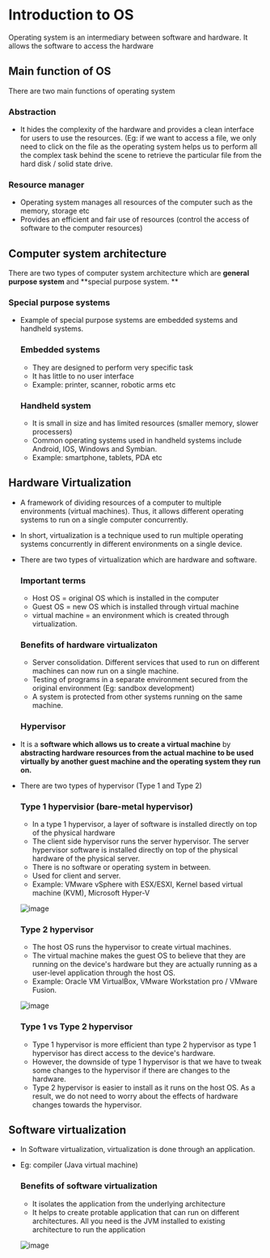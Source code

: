 # Introduction to OS
Operating system is an intermediary between software and hardware. It allows the software to access the hardware

## Main function of OS
There are two main functions of operating system

  ### Abstraction 
  - It hides the complexity of the hardware and provides a clean interface for users to use the resources. (Eg: if we want to access a file, we only need to click on the file as the operating system helps us to perform all the complex task behind the scene to retrieve the particular file from the hard disk / solid state drive.
  
  ### Resource manager
  - Operating system manages all resources of the computer such as the memory, storage etc
  - Provides an efficient and fair use of resources (control the access of software to the computer resources)

## Computer system architecture
There are two types of computer system architecture which are **general purpose system** and **special purpose system.
**
  ### Special purpose systems
  - Example of special purpose systems are embedded systems and handheld systems.

    ### Embedded systems
    - They are designed to perform very specific task
    - It has little to no user interface
    - Example: printer, scanner, robotic arms etc

    ### Handheld system
    - It is small in size and has limited resources (smaller memory, slower processers)
    - Common operating systems used in handheld systems include Android, IOS, Windows and Symbian.
    - Example: smartphone, tablets, PDA etc

## Hardware Virtualization
- A framework of dividing resources of a computer to multiple environments (virtual machines). Thus, it allows different operating systems to run on a single computer concurrently.
- In short, virtualization is a technique used to run multiple operating systems concurrently in different environments on a single device.
- There are two types of virtualization which are hardware and software.

  ### Important terms
  - Host OS = original OS which is installed in the computer
  - Guest OS = new OS which is installed through virtual machine
  - virtual machine = an environment which is created through virtualization.
    
  ### Benefits of hardware virtualizaton
  - Server consolidation. Different services that used to run on different machines can now run on a single machine.
  - Testing of programs in a separate environment secured from the original environment (Eg: sandbox development)
  - A system is protected from other systems running on the same machine.

  ### Hypervisor
- It is a **software which allows us to create a virtual machine** by **abstracting hardware resources from the actual machine to be used virtually by another guest machine and the operating system they run on.**
- There are two types of hypervisor (Type 1 and Type 2)

    ### Type 1 hypervisior (bare-metal hypervisor)
    - In a type 1 hypervisor, a layer of software is installed directly on top of the physical hardware
    - The client side hypervisor runs the server hypervisor. The server hypervisor software is installed directly on top of the physical hardware of the physical server.
    - There is no software or operating system in between.
    - Used for client and server.
    - Example: VMware vSphere with ESX/ESXI, Kernel based virtual machine (KVM), Microsoft Hyper-V

    ![image](https://github.com/Fong20/Learning-repository/assets/150316121/eef3810e-d563-464e-b9af-d276684ff77e)

    ### Type 2 hypervisor
    - The host OS runs the hypervisor to create virtual machines.
    - The virtual machine makes the guest OS to believe that they are running on the device's hardware but they are actually running as a user-level application through the host OS.
    - Example: Oracle VM VirtualBox, VMware Workstation pro / VMware Fusion.
  
    ![image](https://github.com/Fong20/Learning-repository/assets/150316121/76665835-4b35-48f6-9887-0b1abe034262)


    ### Type 1 vs Type 2 hypervisor
    - Type 1 hypervisor is more efficient than type 2 hypervisor as type 1 hypervisor has direct access to the device's hardware.
    - However, the downside of type 1 hypervisor is that we have to tweak some changes to the hypervisor if there are changes to the hardware.
    - Type 2 hypervisor is easier to install as it runs on the host OS. As a result, we do not need to worry about the effects of hardware changes towards the hypervisor.

## Software virtualization
- In Software virtualization, virtualization is done through an application.
- Eg: compiler (Java virtual machine)

  ### Benefits of software virtualization
  - It isolates the application from the underlying architecture
  - It helps to create protable application that can run on different architectures. All you need is the JVM installed to existing architecture to run the application

  ![image](https://github.com/Fong20/Learning-repository/assets/150316121/febf9732-87a2-4e83-aec3-dd25ce81b156)

  

